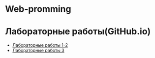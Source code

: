 # Web-promming
# Лабораторные работы(GitHub.io)
- [Лабораторные работы 1-2](https://nastya1pakh.github.io/Web-promming/LR1-2/calc2)
- [Лабораторные работы 3](https://nixz69.github.io/lab_n/LR3/)
